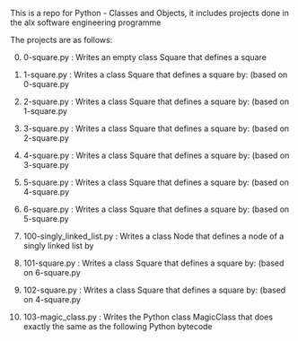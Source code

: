 This is a repo for Python - Classes and Objects, it includes projects done in the alx software engineering programme

The projects are as follows:

0) 0-square.py : Writes an empty class Square that defines a square

1) 1-square.py : Writes a class Square that defines a square by: (based on 0-square.py

2) 2-square.py : Writes a class Square that defines a square by: (based on 1-square.py

3) 3-square.py : Writes a class Square that defines a square by: (based on 2-square.py

4) 4-square.py : Writes a class Square that defines a square by: (based on 3-square.py

5) 5-square.py : Writes a class Square that defines a square by: (based on 4-square.py

6) 6-square.py : Writes a class Square that defines a square by: (based on 5-square.py

7) 100-singly_linked_list.py : Writes a class Node that defines a node of a singly linked list by

8) 101-square.py : Writes a class Square that defines a square by: (based on 6-square.py

9) 102-square.py : Writes a class Square that defines a square by: (based on 4-square.py

10) 103-magic_class.py : Writes the Python class MagicClass that does exactly the same as the following Python bytecode
